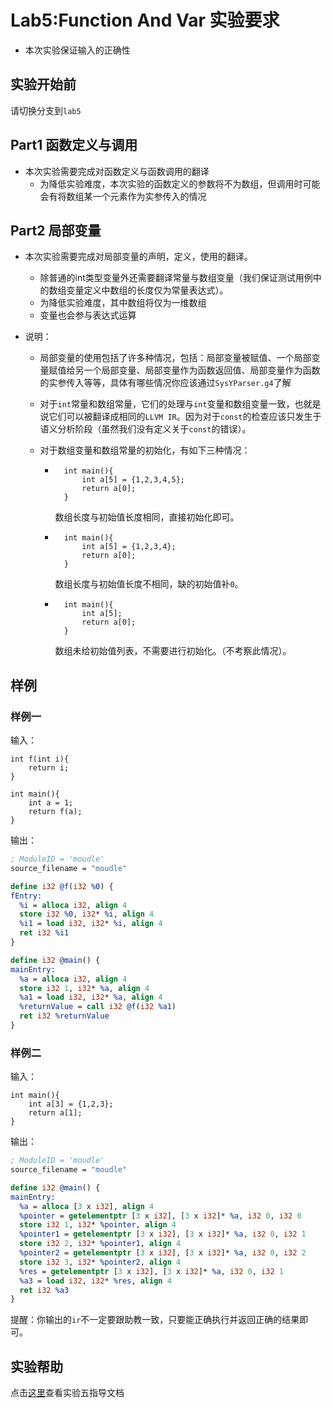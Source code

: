 # Lab5:Function And Var 实验要求

- 本次实验保证输入的正确性

## 实验开始前

请切换分支到`lab5`

## Part1 函数定义与调用
- 本次实验需要完成对函数定义与函数调用的翻译
    - 为降低实验难度，本次实验的函数定义的参数将不为数组，但调用时可能会有将数组某一个元素作为实参传入的情况

## Part2 局部变量
- 本次实验需要完成对局部变量的声明，定义，使用的翻译。
    - 除普通的int类型变量外还需要翻译常量与数组变量（我们保证测试用例中的数组变量定义中数组的长度仅为常量表达式）。
    - 为降低实验难度，其中数组将仅为一维数组
    - 变量也会参与表达式运算
    
- 说明：

    - 局部变量的使用包括了许多种情况，包括：局部变量被赋值、一个局部变量赋值给另一个局部变量、局部变量作为函数返回值、局部变量作为函数的实参传入等等，具体有哪些情况你应该通过`SysYParser.g4`了解

    - 对于`int`常量和数组常量，它们的处理与`int`变量和数组变量一致，也就是说它们可以被翻译成相同的`LLVM IR`。因为对于`const`的检查应该只发生于语义分析阶段（虽然我们没有定义关于`const`的错误）。

    - 对于数组变量和数组常量的初始化，有如下三种情况：

        - ```SysY
            int main(){
                int a[5] = {1,2,3,4,5};
                return a[0];
            }
            ```

            数组长度与初始值长度相同，直接初始化即可。

        - ```SysY
            int main(){
                int a[5] = {1,2,3,4};
                return a[0];
            }
            ```

            数组长度与初始值长度不相同，缺的初始值补`0`。

        - ```SysY
            int main(){
                int a[5];
                return a[0];
            }
            ```

            数组未给初始值列表，不需要进行初始化。（不考察此情况）。



## 样例

### 样例一

输入：

```SysY
int f(int i){
    return i;
}

int main(){
    int a = 1;
    return f(a);
}
```

输出：

```LLVM IR
; ModuleID = 'moudle'
source_filename = "moudle"

define i32 @f(i32 %0) {
fEntry:
  %i = alloca i32, align 4
  store i32 %0, i32* %i, align 4
  %i1 = load i32, i32* %i, align 4
  ret i32 %i1
}

define i32 @main() {
mainEntry:
  %a = alloca i32, align 4
  store i32 1, i32* %a, align 4
  %a1 = load i32, i32* %a, align 4
  %returnValue = call i32 @f(i32 %a1)
  ret i32 %returnValue
}

```



### 样例二

输入：

```SysY
int main(){
    int a[3] = {1,2,3};
    return a[1];
}
```

输出：

```LLVM IR
; ModuleID = 'moudle'
source_filename = "moudle"

define i32 @main() {
mainEntry:
  %a = alloca [3 x i32], align 4
  %pointer = getelementptr [3 x i32], [3 x i32]* %a, i32 0, i32 0
  store i32 1, i32* %pointer, align 4
  %pointer1 = getelementptr [3 x i32], [3 x i32]* %a, i32 0, i32 1
  store i32 2, i32* %pointer1, align 4
  %pointer2 = getelementptr [3 x i32], [3 x i32]* %a, i32 0, i32 2
  store i32 3, i32* %pointer2, align 4
  %res = getelementptr [3 x i32], [3 x i32]* %a, i32 0, i32 1
  %a3 = load i32, i32* %res, align 4
  ret i32 %a3
}
```

提醒：你输出的`ir`不一定要跟助教一致，只要能正确执行并返回正确的结果即可。


## 实验帮助
点击[这里](lab5-function-and-var/help.md)查看实验五指导文档
